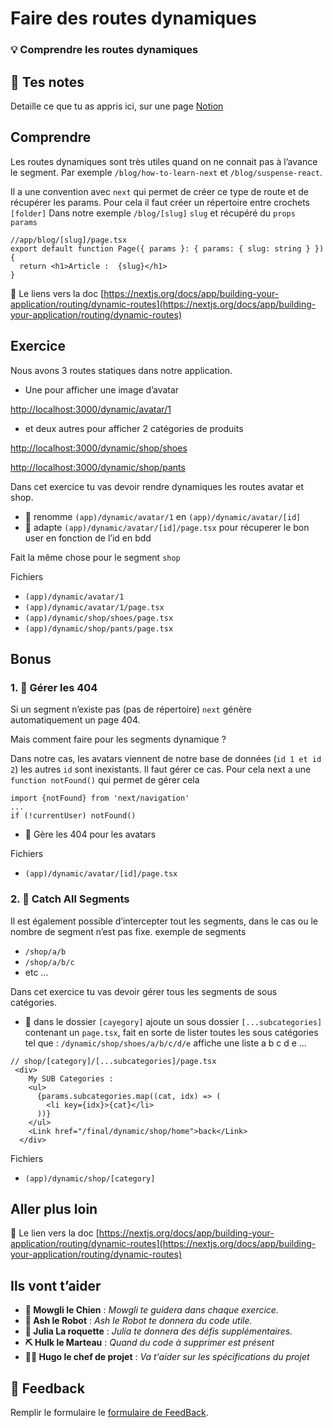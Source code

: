 # Faire des routes dynamiques

### 💡 Comprendre les routes dynamiques

## 📝 Tes notes

Detaille ce que tu as appris ici, sur une page [Notion](https://go.mikecodeur.com/course-notes-template)

## Comprendre

Les routes dynamiques sont très utiles quand on ne connait pas à l’avance le segment. Par exemple `/blog/how-to-learn-next` et `/blog/suspense-react`.

Il a une convention avec `next` qui permet de créer ce type de route et de récupérer les params. Pour cela il faut créer un répertoire entre crochets `[folder]` Dans notre exemple `/blog/[slug]` `slug` et récupéré du `props params`

```tsx
//app/blog/[slug]/page.tsx
export default function Page({ params }: { params: { slug: string } }) {
  return <h1>Article :  {slug}</h1>
}
```

📑 Le liens vers la doc [https://nextjs.org/docs/app/building-your-application/routing/dynamic-routes](https://nextjs.org/docs/app/building-your-application/routing/dynamic-routes)

## Exercice

Nous avons 3 routes statiques dans notre application.

- Une pour afficher une image d’avatar

[http://localhost:3000/dynamic/avatar/1](http://localhost:3000/dynamic/avatar/1)

- et deux autres pour afficher 2 catégories de produits

[http://localhost:3000/dynamic/shop/shoes](http://localhost:3000/dynamic/shop/shoes)

[http://localhost:3000/dynamic/shop/pants](http://localhost:3000/dynamic/shop/pants)

Dans cet exercice tu vas devoir rendre dynamiques les routes avatar et shop.

- 🐶 renomme `(app)/dynamic/avatar/1` en `(app)/dynamic/avatar/[id]`
- 🐶 adapte `(app)/dynamic/avatar/[id]/page.tsx` pour récuperer le bon user en fonction de l’id en bdd

Fait la même chose pour le segment `shop`

Fichiers

- `(app)/dynamic/avatar/1`
- `(app)/dynamic/avatar/1/page.tsx`
- `(app)/dynamic/shop/shoes/page.tsx`
- `(app)/dynamic/shop/pants/page.tsx`

## Bonus

### 1. 🚀 Gérer les 404

Si un segment n’existe pas (pas de répertoire) `next` génère automatiquement un page 404.

Mais comment faire pour les segments dynamique ?

Dans notre cas, les avatars viennent de notre base de données (`id 1 et id 2`) les autres `id` sont inexistants. Il faut gérer ce cas. Pour cela next a une `function notFound()` qui permet de gérer cela

```tsx
import {notFound} from 'next/navigation'
...
if (!currentUser) notFound()
```

- 🐶 Gère les 404 pour les avatars

Fichiers

- `(app)/dynamic/avatar/[id]/page.tsx`

### 2. 🚀 Catch All Segments

Il est également possible d’intercepter tout les segments, dans le cas ou le nombre de segment n’est pas fixe. exemple de segments

- `/shop/a/b`
- `/shop/a/b/c`
- etc …

Dans cet exercice tu vas devoir gérer tous les segments de sous catégories.

- 🐶 dans le dossier `[cayegory]` ajoute un sous dossier `[...subcategories]` contenant un `page.tsx`, fait en sorte de lister toutes les sous catégories tel que : `/dynamic/shop/shoes/a/b/c/d/e` affiche une liste a b c d e …

```tsx
// shop/[category]/[...subcategories]/page.tsx
 <div>
    My SUB Categories :
    <ul>
      {params.subcategories.map((cat, idx) => (
        <li key={idx}>{cat}</li>
      ))}
    </ul>
    <Link href="/final/dynamic/shop/home">back</Link>
  </div>
```

Fichiers

- `(app)/dynamic/shop/[category]`

## Aller plus loin

📑 Le lien vers la doc [https://nextjs.org/docs/app/building-your-application/routing/dynamic-routes](https://nextjs.org/docs/app/building-your-application/routing/dynamic-routes)

## Ils vont t’aider

- **🐶 Mowgli le Chien** : _Mowgli te guidera dans chaque exercice._
- **🤖 Ash le Robot** : _Ash le Robot te donnera du code utile._
- **🚀 Julia La roquette** : _Julia te donnera des défis supplémentaires._
- **⛏️ Hulk le Marteau** : _Quand du code à supprimer est présent_
- **👨‍✈️ Hugo le chef de projet** : _Va t'aider sur les spécifications du projet_

## 🐜 Feedback

Remplir le formulaire le [formulaire de FeedBack](https://go.mikecodeur.com/cours-next-avis?entry.1912869708=Next%20PRO&entry.1430994900=2.Routing%20Avance&entry.533578441=04%20Routes%20dynamiques).
